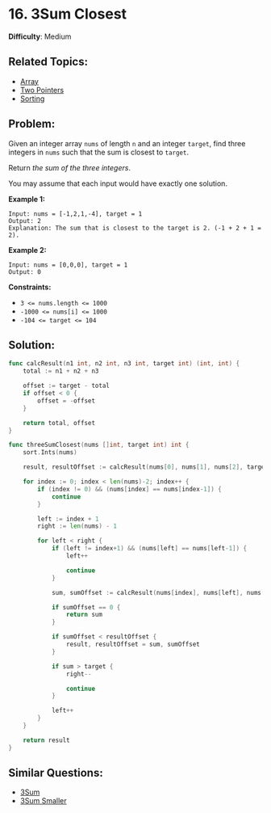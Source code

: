 # 16. 3Sum Closest

**Difficulty**: Medium

## Related Topics:

- [Array](https://leetcode.com/tag/array/)
- [Two Pointers](https://leetcode.com/tag/two-pointers/)
- [Sorting](https://leetcode.com/tag/sorting/)

## Problem:

Given an integer array `nums` of length `n` and an integer `target`, find three integers in `nums` such that the sum is closest to `target`.

Return *the sum of the three integers*.

You may assume that each input would have exactly one solution.

**Example 1:**

```
Input: nums = [-1,2,1,-4], target = 1
Output: 2
Explanation: The sum that is closest to the target is 2. (-1 + 2 + 1 = 2).
```

**Example 2:**

```
Input: nums = [0,0,0], target = 1
Output: 0
```

**Constraints:**

- `3 <= nums.length <= 1000`
- `-1000 <= nums[i] <= 1000`
- `-104 <= target <= 104`

## Solution:

```go
func calcResult(n1 int, n2 int, n3 int, target int) (int, int) {
	total := n1 + n2 + n3

	offset := target - total
	if offset < 0 {
		offset = -offset
	}

	return total, offset
}

func threeSumClosest(nums []int, target int) int {
	sort.Ints(nums)

	result, resultOffset := calcResult(nums[0], nums[1], nums[2], target)

	for index := 0; index < len(nums)-2; index++ {
		if (index != 0) && (nums[index] == nums[index-1]) {
			continue
		}

		left := index + 1
		right := len(nums) - 1

		for left < right {
			if (left != index+1) && (nums[left] == nums[left-1]) {
				left++

				continue
			}

			sum, sumOffset := calcResult(nums[index], nums[left], nums[right], target)

			if sumOffset == 0 {
				return sum
			}

			if sumOffset < resultOffset {
				result, resultOffset = sum, sumOffset
			}

			if sum > target {
				right--

				continue
			}

			left++
		}
	}

	return result
}
```

## Similar Questions:

- [3Sum](https://github.com/ju-popov/leetcode.com/tree/main/problems/3sum/)
- [3Sum Smaller](https://github.com/ju-popov/leetcode.com/tree/main/problems/3sum-smaller/)
